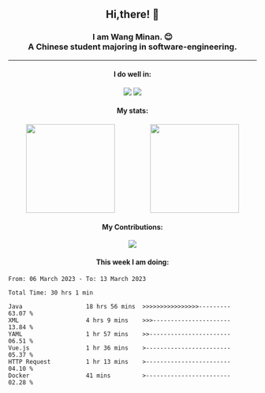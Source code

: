 <div align="center">
	<h2>
		Hi,there! 👋
	</h2>
	<h3>
		I am Wang Minan. 😊 <br>
		A Chinese student majoring in software-engineering.
	</h3>
	<hr>
	<h4>I do well in:</h4>
		<div>
			<img src="https://img.shields.io/badge/-Java-orange" />
			<img src="https://img.shields.io/badge/-Vue.js-brightgreen" />
		</div>
	<h4>My stats:</h4>
	<div style="display: flex; justify-content: space-around;">
		<img style="height: 180px;" src="https://github-readme-stats.vercel.app/api?username=WangMinan&show_icons=true" />
		<img style="height: 180px;" src="https://github-readme-stats.vercel.app/api/top-langs/?username=WangMinan&layout=compact" />
	</div>
	<h4>My Contributions:</h4>
	<div>
		<img src="https://github-readme-activity-graph.cyclic.app/graph?username=WangMinan&theme=vue" />
	</div>
    <h4 style="text-align=center;">This week I am doing:</h4>
</div>

<!--START_SECTION:waka-->

```text
From: 06 March 2023 - To: 13 March 2023

Total Time: 30 hrs 1 min

Java                  18 hrs 56 mins  >>>>>>>>>>>>>>>>---------   63.07 %
XML                   4 hrs 9 mins    >>>----------------------   13.84 %
YAML                  1 hr 57 mins    >>-----------------------   06.51 %
Vue.js                1 hr 36 mins    >------------------------   05.37 %
HTTP Request          1 hr 13 mins    >------------------------   04.10 %
Docker                41 mins         >------------------------   02.28 %
```

<!--END_SECTION:waka-->
